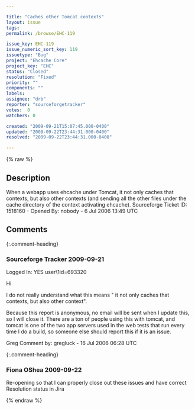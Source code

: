 ```yaml
---

title: "Caches other Tomcat contexts"
layout: issue
tags: 
permalink: /browse/EHC-119

issue_key: EHC-119
issue_numeric_sort_key: 119
issuetype: "Bug"
project: "Ehcache Core"
project_key: "EHC"
status: "Closed"
resolution: "Fixed"
priority: ""
components: ""
labels: 
assignee: "drb"
reporter: "sourceforgetracker"
votes:  0
watchers: 0

created: "2009-09-21T15:07:45.000-0400"
updated: "2009-09-22T23:44:31.000-0400"
resolved: "2009-09-22T23:44:31.000-0400"

---
```




{% raw %}



## Description

<div markdown="1" class="description">

When a webapp uses ehcache under Tomcat, it not only
caches that contexts, but also other contexts (and
sending all the other files under the cache directory
of the context activating ehcache).
Sourceforge Ticket ID: 1518160 - Opened By: nobody - 6 Jul 2006 13:49 UTC

</div>

## Comments


{:.comment-heading}
### **Sourceforge Tracker** <span class="date">2009-09-21</span>

<div markdown="1" class="comment">

Logged In: YES 
user\1id=693320

Hi

I do not really understand what this means " it not only
caches that contexts, but also other context". 

Because this report is anonymous, no email will be sent when I update this, 
so I will close it. There are a ton of people using this with tomcat, and tomcat 
is one of the two app servers used in the web tests that run every time I do a 
build, so someone else should report this if it is an issue.

Greg
Comment by: gregluck - 16 Jul 2006 06:28 UTC

</div>


{:.comment-heading}
### **Fiona OShea** <span class="date">2009-09-22</span>

<div markdown="1" class="comment">

Re-opening so that I can properly close out these issues and have correct Resolution status in Jira

</div>



{% endraw %}
